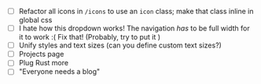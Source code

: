 - [ ] Refactor all icons in `/icons` to use an `icon` class; make that class inline in global css
- [ ] I hate how this dropdown works! The navigation _has_ to be full width for it to work :( Fix that! (Probably, try to put it )
- [ ] Unify styles and text sizes (can you define custom text sizes?)
- [ ] Projects page
- [ ] Plug Rust more
- [ ] "Everyone needs a blog"